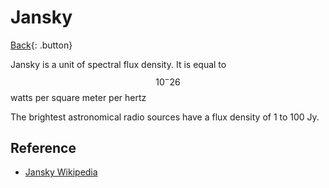 # Jansky

[Back](../index.md#astronomy){: .button}

Jansky is a unit of spectral flux density. It is equal to $$10^-26$$ watts per square meter per hertz

The brightest astronomical radio sources have a flux density of 1 to 100 Jy.

## Reference

- [Jansky Wikipedia](https://en.wikipedia.org/wiki/Jansky)

